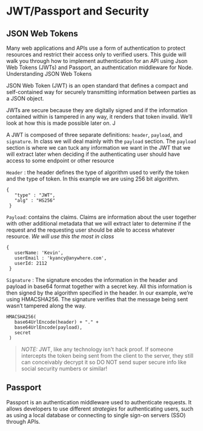 # JWT/Passport and Security

## JSON Web Tokens
Many web applications and APIs use a form of authentication to protect resources and restrict their access only to verified users. This guide will walk you through how to implement authentication for an API using Json Web Tokens (JWTs) and Passport, an authentication middleware for Node.
Understanding JSON Web Tokens

JSON Web Token (JWT) is an open standard that defines a compact and self-contained way for securely transmitting information between parties as a JSON object.

JWTs are secure because they are digitally signed and if the information
contained within is tampered in any way, it renders that token invalid. We’ll look at how this is made possible later on. J

A JWT is composed of three separate definitions: `header`, `payload`, and `signature`. In class we will deal mainly with the `payload` section. The `payload` section is where we can tuck any information we want in the JWT that we will extract later when deciding if the authenticating user should have access to some endpoint or other resource 

`Header` : the header defines the type of algorithm used to verify the token and the type of token. In this example we are using 256 bit algorithm.
```
{
   "type" : "JWT",
   "alg" : "HS256"
 }
```
`Payload`: contains the claims. Claims are information about the user together with other additional metadata that we will extract later to determine if the request and the requesting user should be able to access whatever resource. *We will use this the most in class*
```
{
   userName: 'Kevin',
   userEmail : 'kyancy@anywhere.com',
   userId: 2112
 }
```

`Signature` : The signature encodes the information in the header and payload in base64 format together with a secret key. All this information is then signed by the algorithm specified in the header. In our example, we’re using HMACSHA256. The signature verifies that the message being sent wasn’t tampered along the way.
```
HMACSHA256(
   base64UrlEncode(header) + "." +
   base64UrlEncode(payload),
   secret
 )
```

> *NOTE:* JWT, like any technology isn't hack proof. If someone intercepts the token being sent from the client to the server, they still can conceivably decrypt it so DO NOT send super secure info like social security numbers or similar!

## Passport
Passport is an authentication middleware used to authenticate requests. It allows developers to use different *strategies* for authenticating users, such as using a local database or connecting to single sign-on servers (SSO) through APIs.
